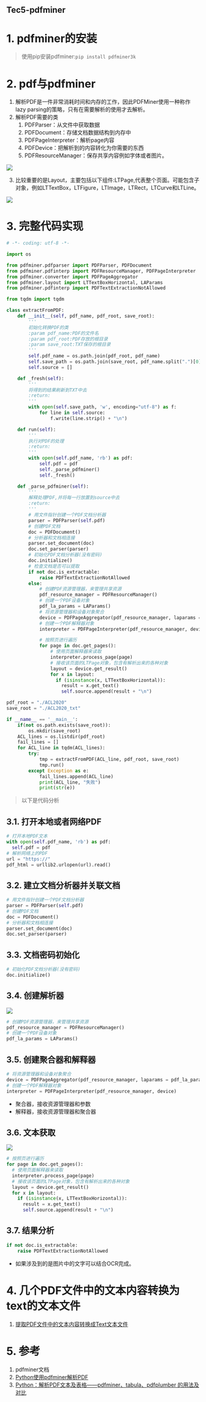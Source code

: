Tec5-pdfminer
---

# 1. pdfminer的安装
> 使用pip安装pdfminer:`pip install pdfminer3k`

# 2. pdf与pdfminer
1. 解析PDF是一件非常消耗时间和内存的工作，因此PDFMiner使用一种称作lazy parsing的策略，只有在需要解析的使用才去解析。
2. 解析PDF需要的类
   1. PDFParser：从文件中获取数据
   2. PDFDocument：存储文档数据结构到内存中
   3. PDFPageInterpreter：解析page内容
   4. PDFDevice：把解析到的内容转化为你需要的东西
   5. PDFResourceManager：保存共享内容例如字体或者图片。

![](https://spricoder.oss-cn-shanghai.aliyuncs.com/2020-Big-data-analysis/img/tec5/1.png)

3. 比较重要的是Layout，主要包括以下组件:LTPage,代表整个页面。可能包含子对象，例如LTTextBox，LTFigure，LTImage，LTRect，LTCurve和LTLine。

![](https://spricoder.oss-cn-shanghai.aliyuncs.com/2020-Big-data-analysis/img/tec5/2.png)

# 3. 完整代码实现
```py
# -*- coding: utf-8 -*-

import os

from pdfminer.pdfparser import PDFParser, PDFDocument
from pdfminer.pdfinterp import PDFResourceManager, PDFPageInterpreter
from pdfminer.converter import PDFPageAggregator
from pdfminer.layout import LTTextBoxHorizontal, LAParams
from pdfminer.pdfinterp import PDFTextExtractionNotAllowed

from tqdm import tqdm

class extractFromPDF:
    def __init__(self, pdf_name, pdf_root, save_root):
        '''
        初始化转换PDF的类
        :param pdf_name:PDF的文件名
        :param pdf_root:PDF存放的根目录
        :param save_root:TXT保存的根目录
        '''
        self.pdf_name = os.path.join(pdf_root, pdf_name)
        self.save_path = os.path.join(save_root, pdf_name.split(".")[0] + ".txt")
        self.source = []

    def _fresh(self):
        '''
        将得到的结果刷新到TXT中去
        :return:
        '''
        with open(self.save_path, 'w', encoding="utf-8") as f:
            for line in self.source:
                f.write(line.strip() + "\n")

    def run(self):
        '''
        执行对PDF的处理
        :return:
        '''
        with open(self.pdf_name, 'rb') as pdf:
            self.pdf = pdf
            self._parse_pdfminer()
            self._fresh()

    def _parse_pdfminer(self):
        '''
        解释处理PDF,并将每一行放置到source中去
        :return:
        '''
        # 用文件指针创建一个PDF文档分析器
        parser = PDFParser(self.pdf)
        # 创建PDF文档
        doc = PDFDocument()
        # 分析器和文档相连接
        parser.set_document(doc)
        doc.set_parser(parser)
        # 初始化PDF文档分析器(没有密码)
        doc.initialize()
        # 检查文档是否可以提取
        if not doc.is_extractable:
            raise PDFTextExtractionNotAllowed
        else:
            # 创建PDF资源管理器，来管理共享资源
            pdf_resource_manager = PDFResourceManager()
            # 创建一个PDF设备对象
            pdf_la_params = LAParams()
            # 将资源管理器和设备对象聚合
            device = PDFPageAggregator(pdf_resource_manager, laparams = pdf_la_params)
            # 创建一个PDF解释器对象
            interpreter = PDFPageInterpreter(pdf_resource_manager, device)

            # 按照页进行遍历
            for page in doc.get_pages():
                # 使用页面解释器来读取
                interpreter.process_page(page)
                # 接收该页面的LTPage对象，包含有解析出来的各种对象
                layout = device.get_result()
                for x in layout:
                  if (isinstance(x, LTTextBoxHorizontal)):
                    result = x.get_text()
                    self.source.append(result + "\n")

pdf_root = "./ACL2020"
save_root = "./ACL2020_txt"

if __name__ == '__main__':
    if(not os.path.exists(save_root)):
        os.mkdir(save_root)
    ACL_lines = os.listdir(pdf_root)
    fail_lines = []
    for ACL_line in tqdm(ACL_lines):
        try:
            tmp = extractFromPDF(ACL_line, pdf_root, save_root)
            tmp.run()
        except Exception as e:
            fail_lines.append(ACL_line)
            print(ACL_line, "失败")
            print(str(e))
```
> 以下是代码分析

## 3.1. 打开本地或者网络PDF
```py
# 打开本地PDF文本
with open(self.pdf_name, 'rb') as pdf:
  self.pdf = pdf
# 解析网络上的PDF
url = "https://"
pdf_html = urllib2.urlopen(url).read()
```

## 3.2. 建立文档分析器并关联文档
```py
# 用文件指针创建一个PDF文档分析器
parser = PDFParser(self.pdf)
# 创建PDF文档
doc = PDFDocument()
# 分析器和文档相连接
parser.set_document(doc)
doc.set_parser(parser)
```

## 3.3. 文档密码初始化
```py
# 初始化PDF文档分析器(没有密码)
doc.initialize()
```

## 3.4. 创建解析器
![](https://spricoder.oss-cn-shanghai.aliyuncs.com/2020-Big-data-analysis/img/tec5/3.png)

```py
# 创建PDF资源管理器，来管理共享资源
pdf_resource_manager = PDFResourceManager()
# 创建一个PDF设备对象
pdf_la_params = LAParams()
```

## 3.5. 创建聚合器和解释器
```py
# 将资源管理器和设备对象聚合
device = PDFPageAggregator(pdf_resource_manager, laparams = pdf_la_params)
# 创建一个PDF解释器对象
interpreter = PDFPageInterpreter(pdf_resource_manager, device)
```

- 聚合器，接收资源管理器和参数
- 解释器，接收资源管理器和聚合器

## 3.6. 文本获取
![](https://spricoder.oss-cn-shanghai.aliyuncs.com/2020-Big-data-analysis/img/tec5/4.png)

```py
# 按照页进行遍历
for page in doc.get_pages():
  # 使用页面解释器来读取
  interpreter.process_page(page)
  # 接收该页面的LTPage对象，包含有解析出来的各种对象
  layout = device.get_result()
  for x in layout:
    if (isinstance(x, LTTextBoxHorizontal)):
      result = x.get_text()
      self.source.append(result + "\n")
```

## 3.7. 结果分析
```py
if not doc.is_extractable:
    raise PDFTextExtractionNotAllowed
```

- 如果涉及到的是图片中的文字可以结合OCR完成。

# 4. 几个PDF文件中的文本内容转换为text的文本文件
1. <a href = "http://www.pdfdo.com/pdf-to-txt.aspx">提取PDF文件中的文本内容转换成Text文本文件</a>

# 5. 参考
1. <a herf = "http://denis.papathanasiou.org/archive/2010.08.04.post.pdf">pdfminer文档</a>
2. <a href = "https://blog.csdn.net/shao824714565/article/details/84792089">Python使用pdfminer解析PDF</a>
3. <a href = "https://blog.csdn.net/weixin_33877885/article/details/91386883">Python：解析PDF文本及表格——pdfminer、tabula、pdfplumber 的用法及对比</a>